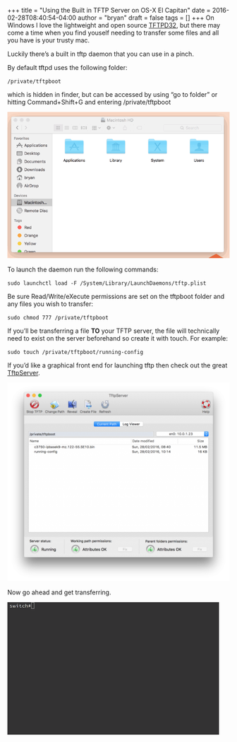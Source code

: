 +++
title = "Using the Built in TFTP Server on OS-X El Capitan"
date = 2016-02-28T08:40:54-04:00
author = "bryan"
draft = false
tags = []
+++
On Windows I love the lightweight and open source [TFTPD32](http://tftpd32.jounin.net), but there may come a time when you find youself needing to transfer some files and all you have is your trusty mac.

Luckily there’s a built in tftp daemon that you can use in a pinch.

By default tftpd uses the following folder:

```
/private/tftpboot
```

which is hidden in finder, but can be accessed by using “go to folder” or hitting Command+Shift+G and entering /private/tftpboot

![osxtftp01](78446584269c8d7539302f1b08b3680c_MD5.gif)

To launch the daemon run the following commands:

```
sudo launchctl load -F /System/Library/LaunchDaemons/tftp.plist
```

Be sure Read/Write/eXecute permissions are set on the tftpboot folder and any files you wish to transfer:

```
sudo chmod 777 /private/tftpboot
```

If you’ll be transferring a file **TO** your TFTP server, the file will technically need to exist on the server beforehand so create it with touch. For example:

```
sudo touch /private/tftpboot/running-config
```

If you’d like a graphical front end for launching tftp then check out the great [TftpServer](http://ww2.unime.it/flr/tftpserver/).

![osxftp03](04bd07d046e0e8a084b4575271a45590_MD5.png)

Now go ahead and get transferring.

![osxtftp02](04dcd88d66846e27c6c82c6b41cb59ba_MD5.gif)

